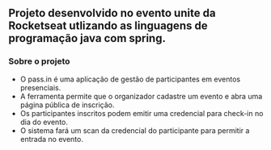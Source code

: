 ## Projeto desenvolvido no evento unite da Rocketseat utlizando as linguagens de programação java com spring.
### Sobre o projeto
 - O pass.in é uma aplicação de gestão de participantes em eventos presenciais. 
 - A ferramenta permite que o organizador cadastre um evento e abra uma página pública de inscrição.
 - Os participantes inscritos podem emitir uma credencial para check-in no dia do evento.
 - O sistema fará um scan da credencial do participante para permitir a entrada no evento.
